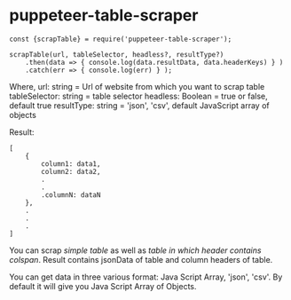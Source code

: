 # puppeteer-table-scraper

```
const {scrapTable} = require('puppeteer-table-scraper');

scrapTable(url, tableSelector, headless?, resultType?)
    .then(data => { console.log(data.resultData, data.headerKeys) } )
    .catch(err => { console.log(err) } );

```
Where,
    url: string = Url of website from which you want to scrap table
    tableSelector: string = table selector
    headless: Boolean = true or false, default true
    resultType: string = 'json', 'csv', default JavaScript array of objects

Result:
```
[
    {
        column1: data1,
        column2: data2,
        .
        .
        .columnN: dataN
    },
    .
    .
    .
]
```
You can scrap *simple table* as well as *table in which header contains colspan*.
Result contains jsonData of table and column headers of table.

You can get data in three various format: Java Script Array, 'json', 'csv'. By default it will give you Java Script Array of Objects.
